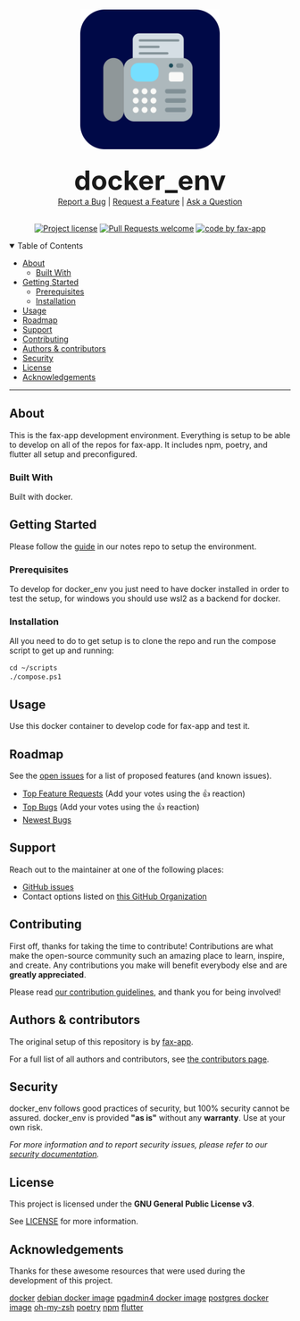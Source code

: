 <h1 align="center">
  <a href="https://github.com/fax-app/docker_env">
    <img src="docs/images/logo.svg" alt="Logo" width="250" height="250">
  </a>
</h1>

<div align="center">
  <b><font size="+4">docker_env</font></b>
  <br />
  <a href="https://github.com/fax-app/docker_env/issues/new?labels=bug&template=bug.md&title=[BUG]">Report a Bug</a>
  |
  <a href="https://github.com/fax-app/docker_env/issues/new?labels=feature&template=feature.md&title=[FEATURE]">Request a Feature</a>
  |
  <a href="https://github.com/fax-app/docker_env/issues/new?labels=question&template=support.md&title=[SUPPORT]">Ask a Question</a>
</div>

<div align="center">
<br />

[![Project license](https://img.shields.io/github/license/fax-app/docker_env)](LICENSE)
[![Pull Requests welcome](https://img.shields.io/badge/PRs-welcome-5042bc)](https://github.com/fax-app/docker_env/issues?q=is%3Aissue+is%3Aopen+label%3A%22help+wanted%22)
[![code by fax-app](https://img.shields.io/badge/code%20by-fax--group-green)](https://github.com/fax-app)

</div>

<details open="open">
<summary>Table of Contents</summary>

  - [About](#about)
    - [Built With](#built-with)
  - [Getting Started](#getting-started)
    - [Prerequisites](#prerequisites)
    - [Installation](#installation)
  - [Usage](#usage)
  - [Roadmap](#roadmap)
  - [Support](#support)
  - [Contributing](#contributing)
  - [Authors & contributors](#authors--contributors)
  - [Security](#security)
  - [License](#license)
  - [Acknowledgements](#acknowledgements)

</details>

---

## About

This is the fax-app development environment. Everything is setup to be able to develop on all of the repos for fax-app. It includes npm, poetry, and flutter all setup and preconfigured.

### Built With

Built with docker.

## Getting Started

Please follow the [guide](https://github.com/fax-app/notes/blob/main/docker-setup.md) in our notes repo to setup the environment.

### Prerequisites

To develop for docker_env you just need to have docker installed in order to test the setup, for windows you should use wsl2 as a backend for docker.

### Installation

All you need to do to get setup is to clone the repo and run the compose script to get up and running:
```pwsh
cd ~/scripts
./compose.ps1
```

## Usage

Use this docker container to develop code for fax-app and test it.

## Roadmap

See the [open issues](https://github.com/fax-app/docker_env/issues) for a list of proposed features (and known issues).

- [Top Feature Requests](https://github.com/fax-app/docker_env/issues?q=label%3Aenhancement+is%3Aopen+sort%3Areactions-%2B1-desc) (Add your votes using the 👍 reaction)
- [Top Bugs](https://github.com/fax-app/docker_env/issues?q=is%3Aissue+is%3Aopen+label%3Abug+sort%3Areactions-%2B1-desc) (Add your votes using the 👍 reaction)
- [Newest Bugs](https://github.com/fax-app/docker_env/issues?q=is%3Aopen+is%3Aissue+label%3Abug)

## Support

Reach out to the maintainer at one of the following places:

- [GitHub issues](https://github.com/fax-app/docker_env/issues/new?labels=question&template=support.md&title=[SUPPORT])
- Contact options listed on [this GitHub Organization](https://github.com/fax-app)

## Contributing

First off, thanks for taking the time to contribute! Contributions are what make the open-source community such an amazing place to learn, inspire, and create. Any contributions you make will benefit everybody else and are **greatly appreciated**.

Please read [our contribution guidelines](docs/CONTRIBUTING.md), and thank you for being involved!

## Authors & contributors

The original setup of this repository is by [fax-app](https://github.com/fax-app).

For a full list of all authors and contributors, see [the contributors page](https://github.com/fax-app/docker_env/contributors).

## Security

docker_env follows good practices of security, but 100% security cannot be assured.
docker_env is provided **"as is"** without any **warranty**. Use at your own risk.

_For more information and to report security issues, please refer to our [security documentation](docs/SECURITY.md)._

## License

This project is licensed under the **GNU General Public License v3**.

See [LICENSE](LICENSE) for more information.

## Acknowledgements

Thanks for these awesome resources that were used during the development of this project.

[docker](https://www.docker.com/)
[debian docker image](https://hub.docker.com/_/debian)
[pgadmin4 docker image](https://hub.docker.com/r/dpage/pgadmin4/)
[postgres docker image](https://hub.docker.com/_/postgres)
[oh-my-zsh](https://ohmyz.sh/)
[poetry](https://python-poetry.org/)
[npm](https://www.npmjs.com/)
[flutter](https://flutter.dev/)